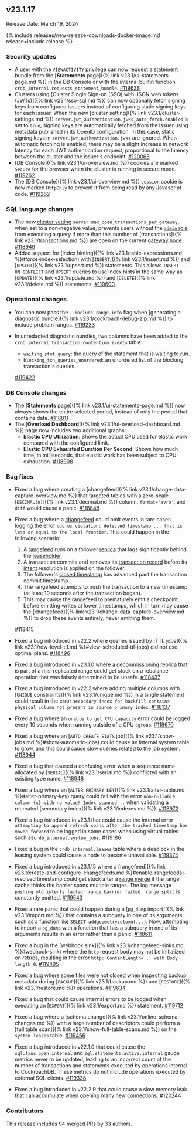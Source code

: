## v23.1.17

Release Date: March 19, 2024

{% include releases/new-release-downloads-docker-image.md release=include.release %}

<h3 id="v23-1-17-security-updates">Security updates</h3>

- A user with the [`VIEWACTIVITY` privilege](https://www.cockroachlabs.com/docs/v23.1/security-reference/authorization#supported-privileges) can now request a statement bundle from the [**Statements** page]({% link v23.1/ui-statements-page.md %}) in the DB Console or with the internal builtin function `crdb_internal.requests_statement_bundle`. [#119638][#119638]
- Clusters using [Cluster Single Sign-on (SSO) with JSON web tokens (JWTs)]({% link v23.1/sso-sql.md %}) can now optionally fetch signing keys from configured issuers instead of configuring static signing keys for each issuer. When the new [cluster setting]({% link v23.1/cluster-settings.md %}) `server.jwt_authentication.jwks_auto_fetch.enabled` is set to `true`, signing keys are automatically fetched from the issuer using metadata published in its OpenID configuration. In this case, static signing keys in `server.jwt_authentication.jwks` are ignored. When automatic fetching is enabled, there may be a slight increase in network latency for each JWT authentication request, proportional to the latency between the cluster and the issuer's endpoint. [#120063][#120063]
- [DB Console]({% link v23.1/ui-overview.md %}) cookies are marked `Secure` for the browser when the cluster is running in secure mode. [#119262][#119262]
- The [DB Console]({% link v23.1/ui-overview.md %}) `session` cookie is now marked `HttpOnly` to prevent it from being read by any Javascript code. [#119262][#119262]

<h3 id="v23-1-17-sql-language-changes">SQL language changes</h3>

- The new [cluster setting](https://cockroachlabs.com/docs/v23.1/cluster-settings) `server.max_open_transactions_per_gateway`, when set to a non-negative value, prevents users without the [`admin` role ](https://www.cockroachlabs.com/docs/v23.1/security-reference/authorization#admin-role) from executing a query if more than this number of [transactions]({% link v23.1/transactions.md %}) are open on the current [gateway node](https://www.cockroachlabs.com/docs/v23.1/architecture/life-of-a-distributed-transaction#gateway). [#118949][#118949]
- Added support for [index hinting]({% link v23.1/table-expressions.md %}#force-index-selection) with [`INSERT`]({% link v23.1/insert.md %}) and [`UPSERT`]({% link v23.1/upsert.md %}) statements. This allows `INSERT ... ON CONFLICT` and `UPSERT` queries to use index hints in the same way as [`UPDATE`]({% link v23.1/update.md %}) and [`DELETE`]({% link v23.1/delete.md %}) statements. [#119600][#119600]

<h3 id="v23-1-17-operational-changes">Operational changes</h3>

- You can now pass the `--include-range-info` flag when [generating a diagnostic bundle]({% link v23.1/cockroach-debug-zip.md %}) to include problem ranges. [#119233][#119233]
- In unredacted diagnostic bundles, two columns have been added to the `crdb_internal.transaction_contention_events` table:
    - `waiting_stmt_query`: the query of the statement that is waiting to run.
    - `blocking_txn_queries_unordered`: an unordered list of the blocking transaction's queries.

    [#119422][#119422]

<h3 id="v23-1-17-db-console-changes">DB Console changes</h3>

- The [**Statements** page]({% link v23.1/ui-statements-page.md %}) now always shows the entire selected period, instead of only the period that contains data. [#118811][#118811]
- The [**Overload Dashboard**]({% link v23.1/ui-overload-dashboard.md %}) page now includes two additional graphs:
    - **Elastic CPU Utilization**: Shows the actual CPU used for elastic work compared with the configured limit.
    - **Elastic CPU Exhausted Duration Per Second**: Shows how much time, in milliseconds, that elastic work has been subject to CPU exhaustion. [#118908][#118908]

<h3 id="v23-1-17-bug-fixes">Bug fixes</h3>

- Fixed a bug where creating a [changefeed]({% link v23.1/change-data-capture-overview.md %}) that targeted tables with a zero-scale [`DECIMAL(n)`]({% link v23.1/decimal.md %}) column, `format='avro'`, and `diff` would cause a panic. [#118848][#118848]
- Fixed a bug where a [changefeed](https://www.cockroachlabs.com/docs/v23.1/change-data-capture-overview.html) could omit events in rare cases, logging the error `cdc ux violation: detected timestamp ... that is less or equal to the local frontier`. This could happen in the following scenario:
    1. A [rangefeed](https://www.cockroachlabs.com/docs/v23.1/create-and-configure-changefeeds.html#enable-rangefeeds) runs on a follower [replica](https://www.cockroachlabs.com/docs/v23.1/architecture/glossary#cockroachdb-architecture-terms) that lags significantly behind the [leaseholder](https://www.cockroachlabs.com/docs/v23.1/architecture/glossary#cockroachdb-architecture-terms).
    1. A transaction commits and removes its [transaction record](https://www.cockroachlabs.com/docs/v23.1/architecture/transaction-layer#transaction-records) before its [intent](https://www.cockroachlabs.com/docs/v23.1/architecture/transaction-layer#writing) resolution is applied on the follower.
    1. The follower's [closed timestamp](https://www.cockroachlabs.com/docs/v23.1/architecture/transaction-layer#closed-timestamps) has advanced past the transaction commit timestamp.
    1. The rangefeed attempts to push the transaction to a new timestamp (at least 10 seconds after the transaction began).
    1. This may cause the rangefeed to prematurely emit a checkpoint before emitting writes at lower timestamps, which in turn may cause the [changefeed]({% link v23.1/change-data-capture-overview.md %}) to drop these events entirely, never emitting them.

    [#118415][#118415]
- Fixed a bug introduced in v22.2 where queries issued by [TTL jobs]({% link v23.1/row-level-ttl.md %}#view-scheduled-ttl-jobs) did not use optimal plans. [#118496][#118496]
- Fixed a bug introduced in v23.1.0 where a [decommissioning](https://www.cockroachlabs.com/docs/v23.1/node-shutdown?filters=decommission#decommission-the-node) replica that is part of a mis-replicated range could get stuck on a rebalance operation that was falsely determined to be unsafe. [#118437][#118437]
- Fixed a bug introduced in v22.2 where adding multiple columns with [`UNIQUE` constraints]({% link v23.1/unique.md %}) in a single statement could result in the error `secondary index for backfill contains physical column not present in source primary index`. [#118137][#118137]
- Fixed a bug where an `unable to get CPU capacity` error could be logged every 10 seconds when running outside of a CPU `cgroup`. [#118670][#118670]
- Fixed a bug where an [`AUTO CREATE STATS` job]({% link v23.1/show-jobs.md %}#show-automatic-jobs) could cause an internal system table to grow, and this could cause slow queries related to the job system. [#118944][#118944]
- Fixed a bug that caused a confusing error when a sequence name allocated by [`SERIAL`]({% link v23.1/serial.md %}) conflicted with an existing type name. [#118948][#118948]
- Fixed a bug where an [`ALTER PRIMARY KEY`]({% link v23.1/alter-table.md %}#alter-primary-key) query could fail with the error `non-nullable column {x} with no value! Index scanned ..` when validating a recreated [secondary index]({% link v23.1/indexes.md %}). [#118972][#118972]
- Fixed a bug introduced in v23.1 that could cause the internal error `attempting to append refresh spans after the tracked timestamp has moved forward` to be logged in some cases when using virtual tables such as`crdb_internal.system_jobs`. [#119186][#119186]
- Fixed a bug in the `crdb_internal.leases` table where a deadlock in the leasing system could cause a node to become unavailable. [#119374][#119374]
- Fixed a bug introduced in v23.1.15 where a [rangefeed]({% link v23.1/create-and-configure-changefeeds.md %}#enable-rangefeeds)-resolved timestamp could get stuck after a [range merge](https://www.cockroachlabs.com/docs/v23.1/architecture/distribution-layer#range-merges) if the range cache thinks the barrier spans multiple ranges. The log message `pushing old intents failed: range barrier failed, range split` is constantly emitted. [#119543][#119543]
- Fixed a rare panic that could happen during a [`pg_dump` import]({% link v23.1/import.md %}) that contains a subquery in one of its arguments, such as a function like `SELECT addgeometrycolumn(...)`. Now, attempting to import a `pg_dump` with a function that has a subquery in one of its arguments results in an error rather than a panic. [#118611][#118611]
- Fixed a bug in the [webhook sink]({% link v23.1/changefeed-sinks.md %}#webhook-sink) where the `http` request body may not be initialized on retries, resulting in the error `http: ContentLength=... with Body length 0`. [#119495][#119495]
- Fixed a bug where some files were not closed when inspecting backup metadata during [`BACKUP`]({% link v23.1/backup.md %}) and [`RESTORE`]({% link v23.1/restore.md %}) operations. [#119634][#119634]
- Fixed a bug that could cause internal errors to be logged when executing an [`EXPORT`]({% link v23.1/export.md %}) statement. [#119712][#119712]
- Fixed a bug where a [schema change]({% link v23.1/online-schema-changes.md %}) with a large number of descriptors could perform a [full table scan]({% link v23.1/show-full-table-scans.md %}) on the `system.leases` table. [#119466][#119466]
- Fixed a bug introduced in v22.1.0 that could cause the `sql.txns.open.internal` and `sql.statements.active.internal` gauge metrics never to be updated, leading to an incorrect count of the number of transactions and statements executed by operations internal to CockroachDB. These metrics do not include operations executed by external SQL clients. [#119338][#119338]
- Fixed a bug introduced in v22.2.9 that could cause a slow memory leak that can accumulate when opening many new connections. [#120244][#120244]

<div class="release-note-contributors" markdown="1">

<h3 id="v23-1-17-contributors">Contributors</h3>

This release includes 94 merged PRs by 33 authors.

</div>

[#118137]: https://github.com/cockroachdb/cockroach/pull/118137
[#118415]: https://github.com/cockroachdb/cockroach/pull/118415
[#118437]: https://github.com/cockroachdb/cockroach/pull/118437
[#118496]: https://github.com/cockroachdb/cockroach/pull/118496
[#118560]: https://github.com/cockroachdb/cockroach/pull/118560
[#118611]: https://github.com/cockroachdb/cockroach/pull/118611
[#118670]: https://github.com/cockroachdb/cockroach/pull/118670
[#118811]: https://github.com/cockroachdb/cockroach/pull/118811
[#118848]: https://github.com/cockroachdb/cockroach/pull/118848
[#118908]: https://github.com/cockroachdb/cockroach/pull/118908
[#118944]: https://github.com/cockroachdb/cockroach/pull/118944
[#118948]: https://github.com/cockroachdb/cockroach/pull/118948
[#118949]: https://github.com/cockroachdb/cockroach/pull/118949
[#118972]: https://github.com/cockroachdb/cockroach/pull/118972
[#118992]: https://github.com/cockroachdb/cockroach/pull/118992
[#119186]: https://github.com/cockroachdb/cockroach/pull/119186
[#119233]: https://github.com/cockroachdb/cockroach/pull/119233
[#119262]: https://github.com/cockroachdb/cockroach/pull/119262
[#119338]: https://github.com/cockroachdb/cockroach/pull/119338
[#119374]: https://github.com/cockroachdb/cockroach/pull/119374
[#119400]: https://github.com/cockroachdb/cockroach/pull/119400
[#119422]: https://github.com/cockroachdb/cockroach/pull/119422
[#119466]: https://github.com/cockroachdb/cockroach/pull/119466
[#119495]: https://github.com/cockroachdb/cockroach/pull/119495
[#119543]: https://github.com/cockroachdb/cockroach/pull/119543
[#119600]: https://github.com/cockroachdb/cockroach/pull/119600
[#119634]: https://github.com/cockroachdb/cockroach/pull/119634
[#119638]: https://github.com/cockroachdb/cockroach/pull/119638
[#119695]: https://github.com/cockroachdb/cockroach/pull/119695
[#119712]: https://github.com/cockroachdb/cockroach/pull/119712
[#120063]: https://github.com/cockroachdb/cockroach/pull/120063
[#120244]: https://github.com/cockroachdb/cockroach/pull/120244
